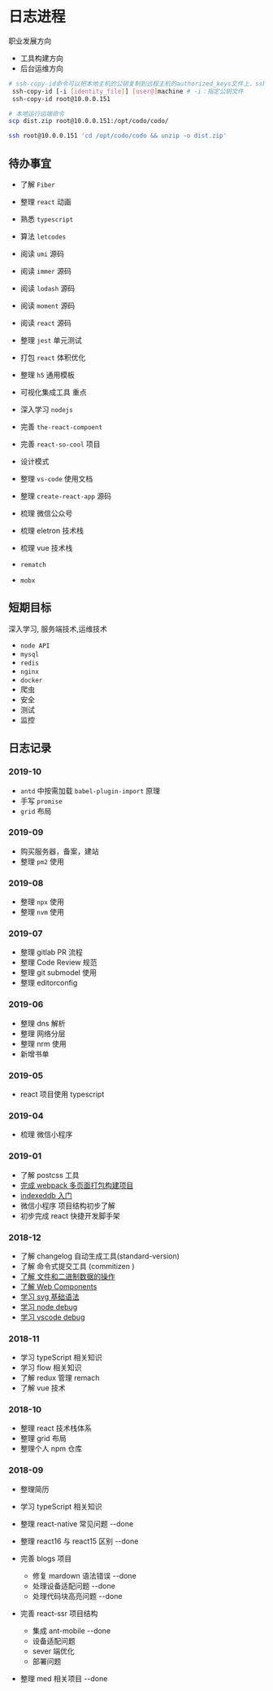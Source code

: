 # 日志进程

职业发展方向

- 工具构建方向
- 后台运维方向

```bash
# ssh-copy-id命令可以把本地主机的公钥复制到远程主机的authorized_keys文件上，ssh-copy-id命令也会给远程主机的用户主目录（home）和~/.ssh, 和~/.ssh/authorized_keys设置合适的权限。
 ssh-copy-id [-i [identity_file]] [user@]machine # -i：指定公钥文件
 ssh-copy-id root@10.0.0.151

# 本地运行远端命令
scp dist.zip root@10.0.0.151:/opt/codo/codo/

ssh root@10.0.0.151 'cd /opt/codo/codo && unzip -o dist.zip'

```

## 待办事宜

- 了解 `Fiber`
- 整理 `react` 动画
- 熟悉 `typescript`
- 算法 `letcodes`
- 阅读 `umi` 源码
- 阅读 `immer` 源码
- 阅读 `lodash` 源码
- 阅读 `moment` 源码
- 阅读 `react` 源码
- 整理 `jest` 单元测试
- 打包 `react` 体积优化
- 整理 `h5` 通用模板
- 可视化集成工具 重点

- 深入学习 `nodejs`
- 完善 `the-react-compoent`
- 完善 `react-so-cool` 项目

- 设计模式
- 整理 `vs-code` 使用文档
- 整理 `create-react-app` 源码
- 梳理 微信公众号
- 梳理 eletron 技术栈
- 梳理 vue 技术栈

- `rematch`
- `mobx`

## 短期目标

深入学习, 服务端技术,运维技术

- `node API`
- `mysql`
- `redis`
- `nginx`
- `docker`
- 爬虫
- 安全
- 测试
- 监控

## 日志记录

### 2019-10

- `antd` 中按需加载 `babel-plugin-import` 原理
- 手写 `promise`
- `grid` 布局

### 2019-09

- 购买服务器，备案，建站
- 整理 `pm2` 使用

### 2019-08

- 整理 `npx` 使用
- 整理 `nvm` 使用

### 2019-07

- 整理 gitlab PR 流程
- 整理 Code Review 规范
- 整理 git submodel 使用
- 整理 editorconfig

### 2019-06

- 整理 dns 解析
- 整理 网络分层
- 整理 nrm 使用
- 新增书单

### 2019-05

- react 项目使用 typescript

### 2019-04

- 梳理 微信小程序

### 2019-01

- 了解 postcss 工具
- [完成 webpack 多页面打包构建项目](https://github.com/oh-oh-oh/multiple-page-boilerplate)
- [indexeddb 入门](http://www.ruanyifeng.com/blog/2018/07/indexeddb.html)
- 微信小程序 项目结构初步了解
- 初步完成 react 快捷开发脚手架

### 2018-12

- 了解 changelog 自动生成工具(standard-version)
- 了解 命令式提交工具 (commitizen )
- [了解 文件和二进制数据的操作](http://javascript.ruanyifeng.com/htmlapi/file.html)
- [了解 Web Components](http://javascript.ruanyifeng.com/htmlapi/webcomponents.html)
- [学习 svg 基础语法](http://javascript.ruanyifeng.com/htmlapi/svg.html)
- [学习 node debug](http://www.ruanyifeng.com/blog/2018/03/node-debugger.html)
- [学习 vscode debug](https://code.visualstudio.com/docs/nodejs/nodejs-debugging)

### 2018-11

- 学习 typeScript 相关知识
- 学习 flow 相关知识
- 了解 redux 管理 remach
- 了解 vue 技术

### 2018-10

- 整理 react 技术栈体系
- 整理 grid 布局
- 整理个人 npm 仓库

### 2018-09

- 整理简历
- 学习 typeScript 相关知识
- 整理 react-native 常见问题 --done
- 整理 react16 与 react15 区别 --done
- 完善 blogs 项目

  - 修复 mardown 语法错误 --done
  - 处理设备适配问题 --done
  - 处理代码块高亮问题 --done

- 完善 react-ssr 项目结构

  - 集成 ant-mobile --done
  - 设备适配问题
  - sever 端优化
  - 部署问题

- 整理 med 相关项目 --done
